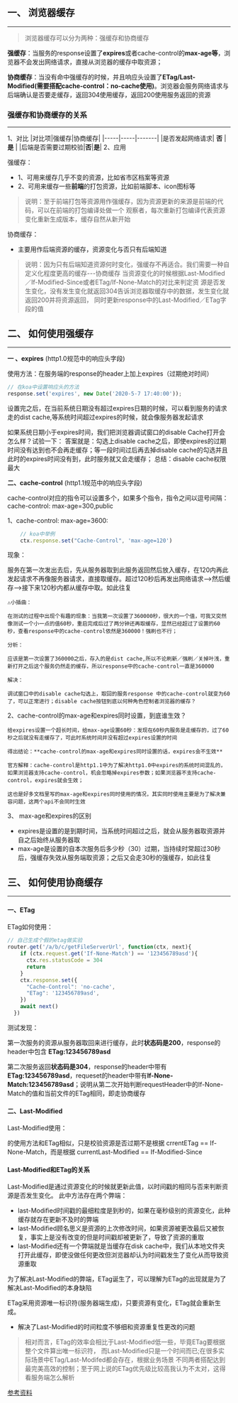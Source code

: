 ## 一、 浏览器缓存
---
>   浏览器缓存可以分为两种：强缓存和协商缓存

**强缓存**：当服务的response设置了**expires**或者cache-control的**max-age等**，浏览器不会发出网络请求，直接从浏览器的缓存中取资源；

**协商缓存**：当没有命中强缓存的时候，并且响应头设置了**ETag/Last-Modified(需要搭配cache-control：no-cache使用)**。浏览器会服务网络请求与后端确认是否要走缓存，返回304使用缓存，返回200使用服务返回的资源

### 强缓存和协商缓存的关系
---
1、对比
|对比项|强缓存|协商缓存|
|-----|-----|-------|
|是否发起网络请求| **否** | **是** |
|后端是否需要过期校验|**否**|**是**|
2、应用

强缓存：
- 1、可用来缓存几乎不变的资源，比如省市区档案等资源
- 2、可用来缓存一些**前端**的打包资源，比如前端脚本、icon图标等

> 说明：至于前端打包等资源用作强缓存，因为资源更新的来源是前端的代码，可以在前端的打包编译处做一个
> 观察者，每次重新打包编译代表资源变化重新生成版本，缓存自然从新开始

协商缓存：
- 主要用作后端资源的缓存，资源变化与否只有后端知道

> 说明：因为只有后端知道资源何时变化，强缓存不再适合。我们需要一种自定义化程度更高的缓存---协商缓存
> 当资源变化的时候根据Last-Modified／If-Modified-Since或者ETag/If-None-Match的对比来判定资
> 源是否发生变化，没有发生变化就返回304告诉浏览器取缓存中的数据，发生变化就返回200并将资源返回，
> 同时更新response中的Last-Modified／ETag字段的值

## 二、 如何使用强缓存
---

**一 、expires** (http1.0规范中的响应头字段)

使用方法：在服务端的response的header上加上expires（过期绝对时间）
```js
// 在koa中设置响应头的方法
response.set('expires', new Date('2020-5-7 17:40:00'));
```
设置完之后，在当前系统日期没有超过expires日期的时候，可以看到服务的请求走的dist cache,等系统时间超过expires的时候，就会像服务器发起请求

  如果系统日期小于expires时间，我们把浏览器调试窗口的disable Cache打开会怎么样？试验一下：
答案就是：勾选上disable cache之后，即使expires的过期时间没有达到也不会再走缓存；等一段时间过后再去掉disable cache的勾选并且此时的expires时间没有到，此时服务就又会走缓存；
总结：disable cache权限最大

**二、cache-control**  (http1.1规范中的响应头字段)

cache-control对应的指令可以设置多个，如果多个指令，指令之间以逗号间隔：cache-control: max-age=300,public

1、cache-control: max-age=3600:
```js
    // koa中举例
    ctx.response.set("Cache-Control", 'max-age=120')
```
现象：

服务在第一次发出去后，先从服务器取到此服务返回然后放入缓存，在120内再此发起请求不再像服务器请求，直接取缓存。超过120秒后再发出网络请求-->然后缓存-->接下来120秒内都从缓存中取。如此往复

    ⚠️小插曲：

    在测试的过程中出现个有趣的现象：当我第一次设置了360000秒，很大的一个值，可我又突然像测试一个小一点的值60秒，重启完成后过了两分钟还再取缓存，显然已经超过了设置的60秒，查看response中的cache-control依然是360000！强刷也不行；

    分析：

    应该是第一次设置了360000之后，存入的是dist cache,所以不论刷新／强刷／关掉叶浅，重新打开之后这个服务仍然走的缓存，所以response中的cache-control一直是360000

    解决：

    调试窗口中的disable cache勾选上，取回的服务response 中的cache-control就变为60了，可以正常进行；disable cache按钮到底以何种角色控制者浏览器的缓存？

2、cache-control的max-age和expires同时设置，到底谁生效？

    给expires设置一个超长时间，给max-age设置60秒：发现在60秒内服务是走缓存的，过了60秒之后就没有走缓存了，可此时系统时间并没有超过expires设置的时间

    得出结论：**cache-control的max-age和expires同时设置的话，expires会不生效**

    官方解释：cache-control是http1.1中为了解决http1.0中expires的系统时间混乱的，如果浏览器支持cache-control，机会忽略掉expires参数；如果浏览器不支持cache-control，expires就会生效；

    这也是好多文档里写的max-age和expires同时使用的情况，其实同时使用主要是为了解决兼容问题，这两个api不会同时生效

3、 max-age和expires的区别

- expires是设置的是到期时间，当系统时间超过之后，就会从服务器取资源并自之后始终从服务器取
- max-age是设置的自本次服务后多少秒（30）过期，当持续时常超过30秒后，强缓存失效从服务端取资源；之后又会走30秒的强缓存，如此往复

## 三、 如何使用协商缓存
---

#### **一、ETag**

ETag如何使用：

```js
// 自己生成个假的etag做实验
router.get('/a/b/c/getFileServerUrl', function(ctx, next){
    if (ctx.request.get('If-None-Match') == '123456789asd'){
      ctx.res.statusCode = 304
      return
    }
    ctx.response.set({
      "Cache-Control": 'no-cache',
      "ETag": '123456789asd',
    })
    await next()
  })
```
测试发现：

第一次服务的资源从服务器取回来进行缓存，此时**状态码是200**，response的header中包含
**ETag:123456789asd**

第二次服务返回**状态码是304**，response的header中带有**ETag:123456789asd**，requeset的header中带有**If-None-Match:123456789asd**；说明从第二次开始判断requestHeader中的If-None-Match的值和当前文件的ETag相同，即走协商缓存

#### **二、Last-Modified**

Last-Modified使用：

的使用方法和ETag相似，只是校验资源是否过期不是根据
crrentETag == If-None-Match，而是根据 currentLast-Modified == If-Modified-Since

#### Last-Modified和ETag的关系

Last-Modified是通过资源变化的时候就更新此值，以时间戳的相同与否来判断资源是否发生变化。
此中方法存在两个弊端：

- last-Modified时间戳的最细粒度是到秒的，如果在毫秒级别的资源变化，此种缓存就存在更新不及时的弊端
- last-Modified顾名思义是资源的上次修改时间，如果资源被更改最后又被恢复，事实上是没有改变的但是时间戳却被更新了，导致了资源的重取
- last-Modified还有一个弊端就是当缓存在disk cache中，我们从本地文件夹打开此缓存，即使没做任何更改但浏览器却认为时间戳发生了变化从而导致资源重取

为了解决Last-Modified的弊端，ETag诞生了，可以理解为ETag的出现就是为了解决Last-Modified的本身缺陷

ETag采用资源唯一标识符(服务器端生成)，只要资源有变化，ETag就会重新生成。

- 解决了Last-Modified的时间粒度不够细和资源重复性更改的问题

> 相对而言，ETag的效率会相比于Last-Modified低一些，毕竟ETag要根据整个文件算出唯一标识符，
> 而Last-Modified只是一个时间而已;在很多实际场景中ETag/Last-Modifed都会存在，根据业务场景
> 不同两者搭配达到最完美高效的控制；至于网上说的ETag优先级比较高我认为不太对，这得看服务端怎么解析








[参考资料](https://cloud.tencent.com/developer/article/1484190)